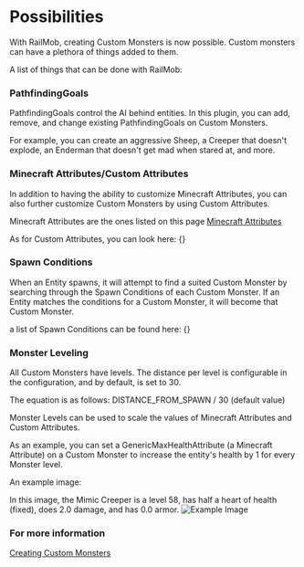 
# Possibilities

With RailMob, creating Custom Monsters is now possible. Custom monsters can have a plethora of things added to them.

A list of things that can be done with RailMob:

### PathfindingGoals

PathfindingGoals control the AI behind entities. In this plugin, you can add, remove, and change existing PathfindingGoals on Custom Monsters.

For example, you can create an aggressive Sheep, a Creeper that doesn't explode, an Enderman that doesn't get mad when stared at, and more.

### Minecraft Attributes/Custom Attributes

In addition to having the ability to customize Minecraft Attributes, you can also further customize Custom Monsters by using Custom Attributes.

Minecraft Attributes are the ones listed on this page [Minecraft Attributes](https://minecraft.gamepedia.com/Attribute#Attributes_available_on_all_living_entities)

As for Custom Attributes, you can look here: {}

### Spawn Conditions

When an Entity spawns, it will attempt to find a suited Custom Monster by searching through the Spawn Conditions of each Custom Monster. If an Entity matches the conditions for a Custom Monster, it will become that Custom Monster.

a list of Spawn Conditions can be found here: {}

### Monster Leveling

All Custom Monsters have levels. The distance per level is configurable in the configuration, and by default, is set to 30.

The equation is as follows: DISTANCE_FROM_SPAWN / 30 (default value)

Monster Levels can be used to scale the values of Minecraft Attributes and Custom Attributes.

As an example, you can set a GenericMaxHealthAttribute (a Minecraft Attribute) on a Custom Monster to increase the entity's health by 1 for every Monster level.

An example image: 

In this image, the Mimic Creeper is a level 58, has half a heart of health (fixed), does 2.0 damage, and has 0.0 armor.
![Example Image](https://i.imgur.com/eXSUWRh.png)

### For more information

[Creating Custom Monsters](https://github.com/HentaiConnoisseur/RailMob/blob/master/Creating%20Custom%20Monsters.md)

